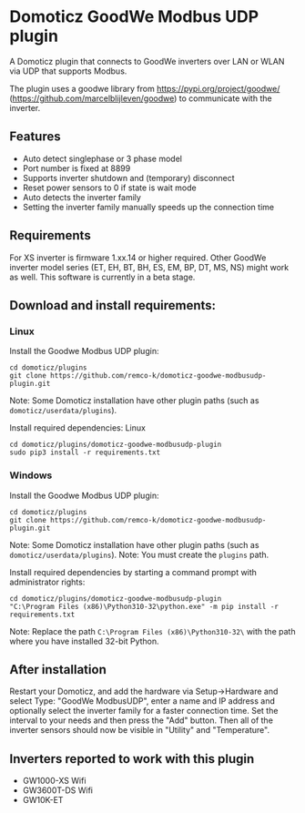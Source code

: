 # Domoticz GoodWe Modbus UDP plugin

A Domoticz plugin that connects to GoodWe inverters over LAN or WLAN via UDP that supports Modbus.

The plugin uses a goodwe library from https://pypi.org/project/goodwe/ (https://github.com/marcelblijleven/goodwe) to communicate with the inverter.

## Features
* Auto detect singlephase or 3 phase model
* Port number is fixed at 8899
* Supports inverter shutdown and (temporary) disconnect
* Reset power sensors to 0 if state is wait mode
* Auto detects the inverter family
* Setting the inverter family manually speeds up the connection time

## Requirements
For XS inverter is firmware 1.xx.14 or higher required. Other GoodWe inverter model series (ET, EH, BT, BH, ES, EM, BP, DT, MS, NS) might work as well. This software is currently in a beta stage.


## Download and install requirements:


### Linux
Install the Goodwe Modbus UDP plugin:

``` shell
cd domoticz/plugins
git clone https://github.com/remco-k/domoticz-goodwe-modbusudp-plugin.git
```
Note: Some Domoticz installation have other plugin paths (such as `domoticz/userdata/plugins`).

Install required dependencies:
Linux
``` shell
cd domoticz/plugins/domoticz-goodwe-modbusudp-plugin
sudo pip3 install -r requirements.txt
```

### Windows
Install the Goodwe Modbus UDP plugin:

``` shell
cd domoticz/plugins
git clone https://github.com/remco-k/domoticz-goodwe-modbusudp-plugin.git
```
Note: Some Domoticz installation have other plugin paths (such as `domoticz/userdata/plugins`).
Note: You must create the `plugins` path.

Install required dependencies by starting a command prompt with administrator rights:
``` shell
cd domoticz/plugins/domoticz-goodwe-modbusudp-plugin
"C:\Program Files (x86)\Python310-32\python.exe" -m pip install -r requirements.txt
```
Note: Replace the path `C:\Program Files (x86)\Python310-32\` with the path where you have installed 32-bit Python.

## After installation
Restart your Domoticz, and add the hardware via Setup->Hardware and select Type: "GoodWe ModbusUDP", enter a name and IP address and optionally select the inverter family for a faster connection time. Set the interval to your needs and then press the "Add" button.
Then all of the inverter sensors should now be visible in "Utility" and "Temperature".

## Inverters reported to work with this plugin
* GW1000-XS Wifi
* GW3600T-DS Wifi
* GW10K-ET